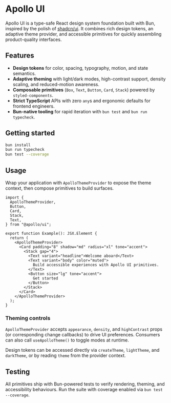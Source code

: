 # Apollo UI

Apollo UI is a type-safe React design system foundation built with Bun, inspired by the polish of [shadcn/ui](https://ui.shadcn.com/). It combines rich design tokens, an adaptive theme provider, and accessible primitives for quickly assembling product-quality interfaces.

## Features

- **Design tokens** for color, spacing, typography, motion, and state semantics.
- **Adaptive theming** with light/dark modes, high-contrast support, density scaling, and reduced-motion awareness.
- **Composable primitives** (`Box`, `Text`, `Button`, `Card`, `Stack`) powered by `styled-components`.
- **Strict TypeScript** APIs with zero `any`s and ergonomic defaults for frontend engineers.
- **Bun-native tooling** for rapid iteration with `bun test` and `bun run typecheck`.

## Getting started

```bash
bun install
bun run typecheck
bun test --coverage
```

## Usage

Wrap your application with `ApolloThemeProvider` to expose the theme context, then compose primitives to build surfaces.

```tsx
import {
  ApolloThemeProvider,
  Button,
  Card,
  Stack,
  Text,
} from "@apollo/ui";

export function Example(): JSX.Element {
  return (
    <ApolloThemeProvider>
      <Card padding="8" shadow="md" radius="xl" tone="accent">
        <Stack gap="4">
          <Text variant="headline">Welcome aboard</Text>
          <Text variant="body" color="muted">
            Build accessible experiences with Apollo UI primitives.
          </Text>
          <Button size="lg" tone="accent">
            Get started
          </Button>
        </Stack>
      </Card>
    </ApolloThemeProvider>
  );
}
```

### Theming controls

`ApolloThemeProvider` accepts `appearance`, `density`, and `highContrast` props (or corresponding change callbacks) to drive UI preferences. Consumers can also call `useApolloTheme()` to toggle modes at runtime.

Design tokens can be accessed directly via `createTheme`, `lightTheme`, and `darkTheme`, or by reading `theme` from the provider context.

## Testing

All primitives ship with Bun-powered tests to verify rendering, theming, and accessibility behaviours. Run the suite with coverage enabled via `bun test --coverage`.
